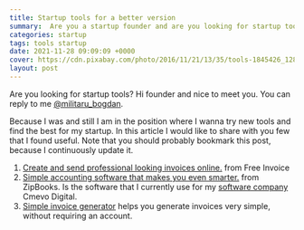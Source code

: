 ```yaml
---
title: Startup tools for a better version
summary:  Are you a startup founder and are you looking for startup tools like invoice, planning or just making money with much automation? Check this article, from founder to founders.
categories: startup
tags: tools startup
date: 2021-11-28 09:09:09 +0000
cover: https://cdn.pixabay.com/photo/2016/11/21/13/35/tools-1845426_1280.jpg
layout: post
---
```


Are you looking for startup tools? Hi founder and nice to meet you. You can reply to me <a href="https://twitter.com/militaru_bogdan" target="_blank">@militaru_bogdan</a>.

Because I was and still I am in the position where I wanna try new tools and find the best for my startup. In this article I would like to share with you few that I found useful. Note that you should probably bookmark this post, because I continuously update it.

1. <a href="https://free-invoice.co.za/" target="_blank">Create and send professional looking invoices online.</a> from Free Invoice
2. <a href="https://zipbooks.com/" target="_blank">Simple accounting software that makes you even smarter.</a> from ZipBooks. Is the software that I currently use for my <a href="https://cmevo.com" target="_blank">software company</a> Cmevo Digital.
3. <a href="https://invoice-generator.com" target="_blank">Simple invoice generator</a> helps you generate invoices very simple, without requiring an account.